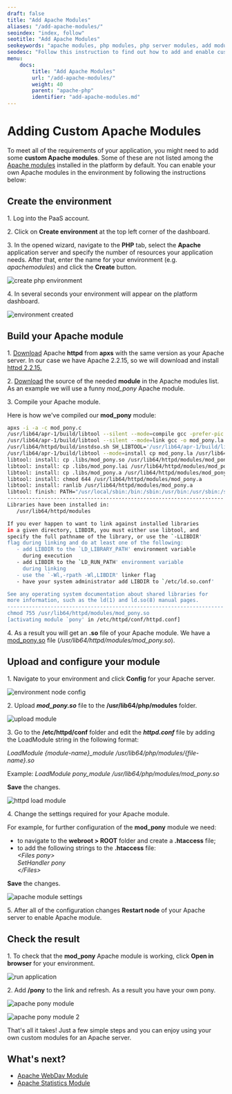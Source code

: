 ```yaml
---
draft: false
title: "Add Apache Modules"
aliases: "/add-apache-modules/"
seoindex: "index, follow"
seotitle: "Add Apache Modules"
seokeywords: "apache modules, php modules, php server modules, add module, add own module, apache php module, apache custom module, add apache module, apache server module, config php module"
seodesc: "Follow this instruction to find out how to add and enable custom modules for Apache application server. It is necessary in the case your application requires some modules except of the default ones. "
menu: 
    docs:
        title: "Add Apache Modules"
        url: "/add-apache-modules/"
        weight: 40
        parent: "apache-php"
        identifier: "add-apache-modules.md"
---
```


# Adding Custom Apache Modules

To meet all of the requirements of your application, you might need to add some **custom Apache modules**. Some of these are not listed among the [Apache modules](/apache-nginx-modules/) installed in the platform by default. You can enable your own Apache modules in the environment by following the instructions below: 


## Create the environment

1\. Log into the PaaS account.

2\. Click on **Create environment** at the top left corner of the dashboard.

3\. In the opened wizard, navigate to the **PHP** tab, select the **Apache** application server and specify the number of resources your application needs. After that, enter the name for your environment (e.g. *apachemodules*) and click the **Create** button.

![create php environment](01-create-php-environment.png)

4\. In several seconds your environment will appear on the platform dashboard.

![environment created](02-environment-created.png)


## Build your Apache module

1\. [Download](http://archive.apache.org/dist/httpd/) Apache **httpd** from **apxs** with the same version as your Apache server. In our case we have Apache 2.2.15, so we will download and install [httpd 2.2.15.](http://archive.apache.org/dist/httpd/httpd-2.2.15.tar.gz)

2\. [Download](http://archive.apache.org/dist/httpd/httpd-2.2.15.tar.gz) the source of the needed **module** in the Apache modules list. As an example we will use a funny *mod_pony* Apache module.

3\. Compile your Apache module.

Here is how we've compiled our **mod_pony** module:  
```bash
apxs -i -a -c mod_pony.c 
/usr/lib64/apr-1/build/libtool --silent --mode=compile gcc -prefer-pic -O2 -g -pipe -Wall -Wp,-D_FORTIFY_SOURCE=2 -fexceptions -fstack-protector --param=ssp-buffer-size=4 -m64 -mtune=generic -Wformat-security -fno-strict-aliasing  -DLINUX=2 -D_REENTRANT -D_GNU_SOURCE -pthread -I/usr/include/httpd  -I/usr/include/apr-1   -I/usr/include/apr-1   -c -o mod_pony.lo mod_pony.c && touch mod_pony.slo
/usr/lib64/apr-1/build/libtool --silent --mode=link gcc -o mod_pony.la  -rpath /usr/lib64/httpd/modules -module -avoid-version    mod_pony.lo
/usr/lib64/httpd/build/instdso.sh SH_LIBTOOL='/usr/lib64/apr-1/build/libtool' mod_pony.la /usr/lib64/httpd/modules
/usr/lib64/apr-1/build/libtool --mode=install cp mod_pony.la /usr/lib64/httpd/modules/
libtool: install: cp .libs/mod_pony.so /usr/lib64/httpd/modules/mod_pony.so
libtool: install: cp .libs/mod_pony.lai /usr/lib64/httpd/modules/mod_pony.la
libtool: install: cp .libs/mod_pony.a /usr/lib64/httpd/modules/mod_pony.a
libtool: install: chmod 644 /usr/lib64/httpd/modules/mod_pony.a
libtool: install: ranlib /usr/lib64/httpd/modules/mod_pony.a
libtool: finish: PATH="/usr/local/sbin:/bin:/sbin:/usr/bin:/usr/sbin:/sbin" ldconfig -n /usr/lib64/httpd/modules
----------------------------------------------------------------------
Libraries have been installed in:
   /usr/lib64/httpd/modules

If you ever happen to want to link against installed libraries
in a given directory, LIBDIR, you must either use libtool, and
specify the full pathname of the library, or use the `-LLIBDIR'
flag during linking and do at least one of the following:
   - add LIBDIR to the `LD_LIBRARY_PATH' environment variable
     during execution
   - add LIBDIR to the `LD_RUN_PATH' environment variable
     during linking
   - use the `-Wl,-rpath -Wl,LIBDIR' linker flag
   - have your system administrator add LIBDIR to `/etc/ld.so.conf'

See any operating system documentation about shared libraries for
more information, such as the ld(1) and ld.so(8) manual pages.
----------------------------------------------------------------------
chmod 755 /usr/lib64/httpd/modules/mod_pony.so
[activating module `pony' in /etc/httpd/conf/httpd.conf]
```

4\. As a result you will get an **.so** file of your Apache module. We have a [mod_pony.so](mod_pony.so) file (*/usr/lib64/httpd/modules/mod_pony.so*).

  
## Upload and configure your module

1\. Navigate to your environment and click **Config** for your Apache server.

![environment node config](03-environment-node-config.png)

2\. Upload ***mod_pony.so*** file to the **/usr/lib64/php/modules** folder.

![upload module](04-upload-module.png)

3\. Go to the **/etc/httpd/conf** folder and edit the ***httpd.conf*** file by adding the LoadModule string in the following format: 

*LoadModule {module-name}_module /usr/lib64/php/modules/{file-name}.so*   

Example: *LoadModule pony_module /usr/lib64/php/modules/mod_pony.so*  

**Save** the changes. 

![httpd load module](05-httpd-load-module.png)
 
4\. Change the settings required for your Apache module.  

For example, for further configuration of the **mod_pony** module we need:  

* to navigate to the **webroot &gt; ROOT** folder and create a **.htaccess** file;  
* to add the following strings to the **.htaccess** file:  
*\<Files pony>  
 SetHandler pony  
\</Files>*  
     
**Save** the changes. 

![apache module settings](06-apache-module-settings.png)
 
5\. After all of the configuration changes **Restart node** of your Apache server to enable Apache module.


## Check the result

1\. To check that the **mod_pony** Apache module is working, click **Open in browser** for your environment.

![run application](07-run-application.png)

2\. Add **/pony** to the link and refresh. As a result you have your own pony.

![apache pony module](08-apache-pony-module.png)

![apache pony module 2](09-apache-pony-module-2.png)

That's all it takes! Just a few simple steps and you can enjoy using your own custom modules for an Apache server.


## What's next?

* [Apache WebDav Module](/apache-webdav-module/)
* [Apache Statistics Module](/apache-statistics-module/)